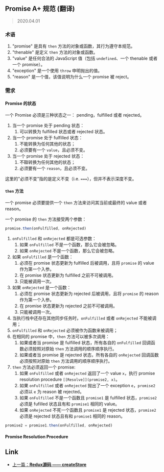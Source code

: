 ## Promise A+ 规范 (翻译)

> 2020.04.01

### 术语

1. "promise" 是具有 `then` 方法的对象或函数，其行为遵守本规范。
2. "thenable" 是定义 `then` 方法的对象或函数。
3. "value" 是任何合法的 JavaScript 值（包括 `undefined`、一个 thenable 或者一个 promise）。
4. "exception" 是一个使用 `throw` 申明抛出的值。
5. "reason" 是一个值，该值说明为什么一个 promise 被 reject。

### 需求

#### Promise 的状态

一个 Promise 必须是三种状态之一： pending，fulfilled 或者 rejected。

1. 当一个 promise 处于 pending 状态：
    1. 可以转换为 fulfilled 状态或者 rejected 状态。
2. 当一个 promise 处于 fulfilled 状态：
    1. 不能转换为任何其他的状态；
    2. 必须要有一个 `value`，且必须不变。
3. 当一个 promise 处于 rejected 状态：
    1. 不鞥转换为任何其他的状态；
    2. 必须要有一个 `reason`，且必须不变。

这里的"必须不变"指的是定义不变（i.e. `===`），但并不表示深度不变。

#### `then` 方法

一个 promise 必须要提供一个 `then` 方法来访问其当前或最终的 value 或者 reason。

一个 promise 的 `then` 方法接受两个参数：

```javascript
promise.then(onFulfilled, onRejected)
```

1. `onFulfilled` 和 `onRejected` 都是可选参数：
    1. 如果 `onFulfilled` 不是一个函数，那么它会被忽略。
    2. 如果 `onRejected` 不是一个函数，那么它会被忽略。
2. 如果 `onFulfilled` 是一个函数：
    1. 必须在 promise 状态更新为 fulfilled 后被调用，且将 `promise` 的 value 作为第一个入参。
    2. 在 promise 状态更新为 fulfilled 之前不可被调用。
    3. 只能被调用一次。
3. 如果 `onRejected` 是一个函数：
    1. 必须在 promise 状态更新为 rejected 后被调用，且将 `promise` 的 reason 作为第一个入参。
    2. 在 promise 状态更新为 rejected 之前不可被调用。
    3. 只能被调用一次。
4. 当执行栈中还存在其他同步任务时，`onFulfilled` 或者 `onRejected` 不能被调用；
5. `onFulfilled` 和 `onRejected` 必须被作为函数来被调用；
6. 在相同的 promise 中，`then` 方法可以被多次调用：
    1. 如果或者当 promise 是 fulfilled 状态，所有各自的 `onFulfilled` 回调函数必须按照对原始 `then` 方法调用的顺序顺序执行。
    2. 如果或者当 promise 是 rejected 状态，所有各自的 `onRejected` 回调函数必须按照对原始 `then` 方法调用的顺序顺序执行。 
7. `then` 方法必须返回一个 promise:
    1. 如果 `onFulfilled` 或者 `onRejected` 返回了一个 value `x`，执行 promise resolution procedure `[[Resolve]](promise2, x)`。
    2. 如果 `onFulfilled` 或者 `onRejected` 抛出了一个 exception `e`，`promise2` 必须以 `e` 为 reason 被 rejected。
    3. 如果 `onFulfilled` 不是一个函数且 `promise1` 是 fulfilled 状态，`promise2` 必须是 fufilled 状态且有和 `promise1` 相同的 value。
    4. 如果 `onRejected` 不死一个函数且 `promise1` 是 rejected 状态，`promise2` 必须是 rejected 状态且有和 `promise1` 相同的 reason。

```javascript
promise2 = promise1.then(onFulfilled, onRejected)
```

#### Promise Resolution Procedure

## Link

+ [上一篇：**Redux源码 —— createStore**](../Redux/createStore.md)